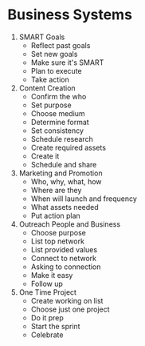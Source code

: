 Business Systems
================

1. SMART Goals
   - Reflect past goals
   - Set new goals
   - Make sure it's SMART
   - Plan to execute
   - Take action
2. Content Creation
   - Confirm the who
   - Set purpose
   - Choose medium
   - Determine format
   - Set consistency
   - Schedule research
   - Create required assets
   - Create it
   - Schedule and share
3. Marketing and Promotion
   - Who, why, what, how
   - Where are they
   - When will launch and frequency
   - What assets needed
   - Put action plan
4. Outreach People and Business
   - Choose purpose
   - List top network
   - List provided values
   - Connect to network
   - Asking to connection
   - Make it easy
   - Follow up
5. One Time Project 
   - Create working on list
   - Choose just one project
   - Do it prep
   - Start the sprint
   - Celebrate

